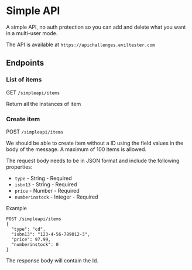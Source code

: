 # Simple API #

A simple API, no auth protection so you can add and delete what you want in a multi-user mode.

The API is available at `https://apichallenges.eviltester.com`

## Endpoints ##

### List of items ###

GET `/simpleapi/items`

Return all the instances of item

### Create item ###

POST `/simpleapi/items`

We should be able to create item without a ID using the field values in the body of the message. A maximum of 100 items is allowed.

The request body needs to be in JSON format and include the following properties:

 - `type` - String - Required
 - `isbn13` - String - Required
 - `price` - Number - Required
 - `numberinstock` - Integer - Required

Example
```
POST /simpleapi/items
{
  "type": "cd",
  "isbn13": "123-4-56-789012-3",
  "price": 97.99,
  "numberinstock": 0
}
```

The response body will contain the Id.


